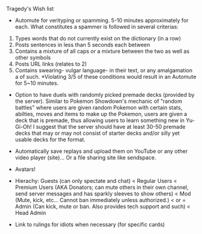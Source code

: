 Tragedy's Wish list

- Automute for verityping or spamming. 5-10 minutes approximately for each. What constitutes a spammer is followed in several criterias: 
1) Types words that do not currently exist on the dictionary (in a row)
2) Posts sentences in less than 5 seconds each between 
3) Contains a mixture of all caps or a mixture between the two as well as other symbols
4) Posts URL links (relates to 2)
5) Contains swearing- vulgar language- in their text, or any amalgamation a of such.
*Violating 3/5 of these conditions would result in an Automute for 5~10 minutes.

- Option to have duels with randomly picked premade decks (provided by the server). Similar to Pokemon Showdown's mechanic of "random battles" where users are given random Pokemon with certain stats, abilties, moves and items to make up the Pokemon, users are given a deck that is premade, thus allowing users to learn something new in Yu-Gi-Oh! I suggest that the server should have at least 30-50 premade decks that may or may not consist of starter decks and/or silly yet usable decks for the format.

- Automatically save replays and upload them on YouTube or any other video player (site)... Or a file sharing site like sendspace. 

- Avatars!

- Hierachy: Guests (can only spectate and chat) < Regular Users < Premium Users (AKA Donators; can mute others in their own channel, send server messages and has sparkly sleeves to show others) < Mod (Mute, kick, etc... Cannot ban immediately unless authorized.) < or = Admin (Can kick, mute or ban. Also provides tech support and such) < Head Admin

- Link to rulings for idiots when necessary (for specific cards)
